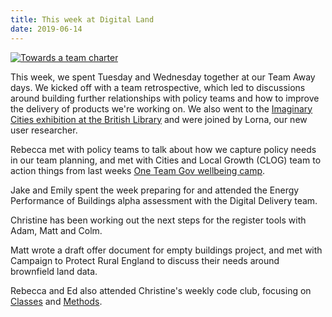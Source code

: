 ```yaml
---
title: This week at Digital Land
date: 2019-06-14
---
```


<a href="https://www.flickr.com/photos/psd/48049794406/" title="Towards a team charter"><img src="https://live.staticflickr.com/65535/48049794406_0857341baa_z.jpg" alt="Towards a team charter"></a>

This week, we spent Tuesday and Wednesday together at our Team Away days. We kicked off with a team retrospective, which led to discussions around building further relationships with policy teams and how to improve the delivery of products we're working on. We also went to the [Imaginary Cities exhibition at the British Library](https://www.bl.uk/events/imaginary-cities) and were joined by Lorna, our new user researcher.

Rebecca met with policy teams to talk about how we capture policy needs in our team planning, and met with Cities and Local Growth (CLOG) team to action things from last weeks [One Team Gov wellbeing camp](https://medium.com/oneteamgov/one-team-gov-wellbeing-camp-411c409946df).

Jake and Emily spent the week preparing for and attended the Energy Performance of Buildings alpha assessment with the Digital Delivery team.

Christine has been working out the next steps for the register tools with Adam, Matt and Colm.

Matt wrote a draft offer document for empty buildings project, and met with Campaign to Protect Rural England to discuss their needs around brownfield land data.

Rebecca and Ed also attended Christine's weekly code club, focusing on [Classes](https://en.wikipedia.org/wiki/Class_(computer_programming)) and [Methods](https://en.wikipedia.org/wiki/Method_(computer_programming)).
